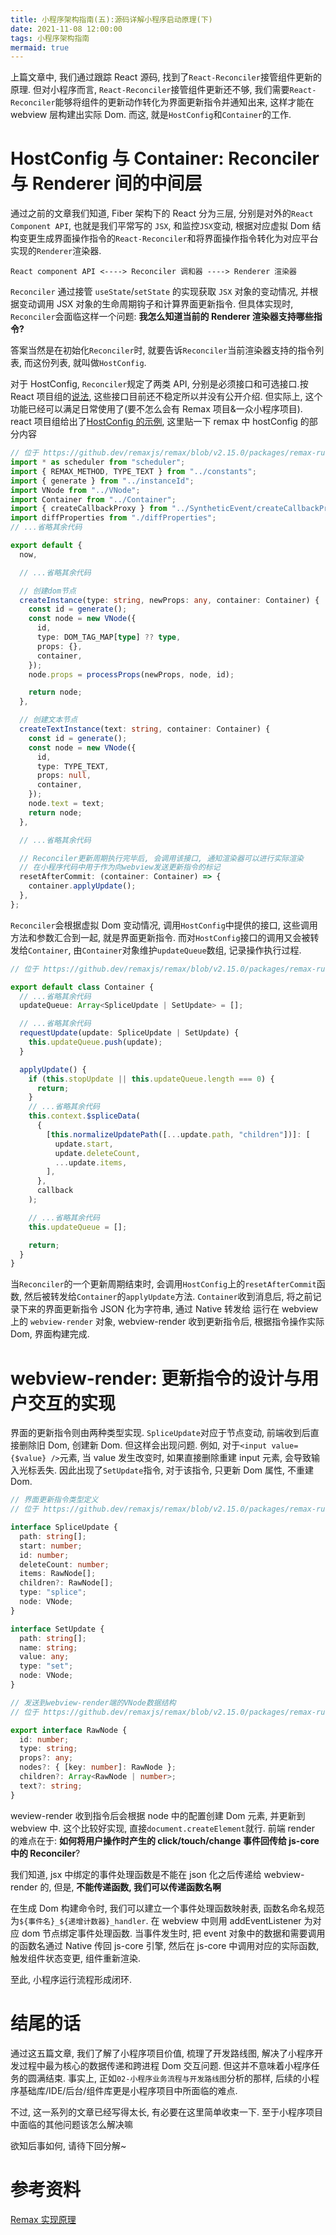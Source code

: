 ```yaml
---
title: 小程序架构指南(五):源码详解小程序启动原理(下)
date: 2021-11-08 12:00:00
tags: 小程序架构指南
mermaid: true
---
```


<!-- # 05-源码详解\_小程序启动原理(下)-HostConfig 原理与 webview-render 的实现 -->

上篇文章中, 我们通过跟踪 React 源码, 找到了`React-Reconciler`接管组件更新的原理. 但对小程序而言, `React-Reconciler`接管组件更新还不够, 我们需要`React-Reconciler`能够将组件的更新动作转化为界面更新指令并通知出来, 这样才能在 webview 层构建出实际 Dom. 而这, 就是`HostConfig`和`Container`的工作.

# HostConfig 与 Container: Reconciler 与 Renderer 间的中间层

通过之前的文章我们知道, Fiber 架构下的 React 分为三层, 分别是对外的`React Component API`, 也就是我们平常写的 `JSX`, 和监控`JSX`变动, 根据对应虚拟 Dom 结构变更生成界面操作指令的`React-Reconciler`和将界面操作指令转化为对应平台实现的`Renderer`渲染器.

`React component API <----> Reconciler 调和器 ----> Renderer 渲染器`

`Reconciler` 通过接管 `useState`/`setState` 的实现获取 `JSX` 对象的变动情况, 并根据变动调用 JSX 对象的生命周期钩子和计算界面更新指令. 但具体实现时, `Reconciler`会面临这样一个问题: **我怎么知道当前的 Renderer 渲染器支持哪些指令?**

答案当然是在初始化`Reconciler`时, 就要告诉`Reconciler`当前渲染器支持的指令列表, 而这份列表, 就叫做`HostConfig`.

对于 HostConfig, `Reconciler`规定了两类 API, 分别是必须接口和可选接口.按 React 项目组的[说法](https://github.com/facebook/react/tree/main/packages/react-reconciler), 这些接口目前还不稳定所以并没有公开介绍. 但实际上, 这个功能已经可以满足日常使用了(要不怎么会有 Remax 项目&一众小程序项目). react 项目组给出了[HostConfig 的示例](https://github.com/facebook/react/blob/main/packages/react-reconciler/src/forks/ReactFiberHostConfig.custom.js), 这里贴一下 remax 中 hostConfig 的部分内容

```ts
// 位于 https://github.dev/remaxjs/remax/blob/v2.15.0/packages/remax-runtime/src/hostConfig/index.ts
import * as scheduler from "scheduler";
import { REMAX_METHOD, TYPE_TEXT } from "../constants";
import { generate } from "../instanceId";
import VNode from "../VNode";
import Container from "../Container";
import { createCallbackProxy } from "../SyntheticEvent/createCallbackProxy";
import diffProperties from "./diffProperties";
// ...省略其余代码

export default {
  now,

  // ...省略其余代码

  // 创建dom节点
  createInstance(type: string, newProps: any, container: Container) {
    const id = generate();
    const node = new VNode({
      id,
      type: DOM_TAG_MAP[type] ?? type,
      props: {},
      container,
    });
    node.props = processProps(newProps, node, id);

    return node;
  },

  // 创建文本节点
  createTextInstance(text: string, container: Container) {
    const id = generate();
    const node = new VNode({
      id,
      type: TYPE_TEXT,
      props: null,
      container,
    });
    node.text = text;
    return node;
  },

  // ...省略其余代码

  // Reconciler更新周期执行完毕后, 会调用该接口, 通知渲染器可以进行实际渲染
  // 在小程序代码中用于作为向webview发送更新指令的标记
  resetAfterCommit: (container: Container) => {
    container.applyUpdate();
  },
};
```

`Reconciler`会根据虚拟 Dom 变动情况, 调用`HostConfig`中提供的接口, 这些调用方法和参数汇合到一起, 就是界面更新指令. 而对`HostConfig`接口的调用又会被转发给`Container`, 由`Container`对象维护`updateQueue`数组, 记录操作执行过程.

```ts
// 位于 https://github.dev/remaxjs/remax/blob/v2.15.0/packages/remax-runtime/src/Container.ts

export default class Container {
  // ...省略其余代码
  updateQueue: Array<SpliceUpdate | SetUpdate> = [];

  // ...省略其余代码
  requestUpdate(update: SpliceUpdate | SetUpdate) {
    this.updateQueue.push(update);
  }

  applyUpdate() {
    if (this.stopUpdate || this.updateQueue.length === 0) {
      return;
    }
    // ...省略其余代码
    this.context.$spliceData(
      {
        [this.normalizeUpdatePath([...update.path, "children"])]: [
          update.start,
          update.deleteCount,
          ...update.items,
        ],
      },
      callback
    );

    // ...省略其余代码
    this.updateQueue = [];

    return;
  }
}
```

当`Reconciler`的一个更新周期结束时, 会调用`HostConfig`上的`resetAfterCommit`函数, 然后被转发给`Container`的`applyUpdate`方法. `Container`收到消息后, 将之前记录下来的界面更新指令 JSON 化为字符串, 通过 Native 转发给 运行在 webview 上的 `webview-render` 对象, webview-render 收到更新指令后, 根据指令操作实际 Dom, 界面构建完成.

# webview-render: 更新指令的设计与用户交互的实现

界面的更新指令则由两种类型实现. `SpliceUpdate`对应于节点变动, 前端收到后直接删除旧 Dom, 创建新 Dom. 但这样会出现问题. 例如, 对于`<input value={$value} />`元素, 当 value 发生改变时, 如果直接删除重建 input 元素, 会导致输入光标丢失. 因此出现了`SetUpdate`指令, 对于该指令, 只更新 Dom 属性, 不重建 Dom.

```ts
// 界面更新指令类型定义
// 位于 https://github.dev/remaxjs/remax/blob/v2.15.0/packages/remax-runtime/src/Container.ts#L8

interface SpliceUpdate {
  path: string[];
  start: number;
  id: number;
  deleteCount: number;
  items: RawNode[];
  children?: RawNode[];
  type: "splice";
  node: VNode;
}

interface SetUpdate {
  path: string[];
  name: string;
  value: any;
  type: "set";
  node: VNode;
}
```

```ts
// 发送到webview-render端的VNode数据结构
// 位于 https://github.dev/remaxjs/remax/blob/v2.15.0/packages/remax-runtime/src/VNode.ts#L6

export interface RawNode {
  id: number;
  type: string;
  props?: any;
  nodes?: { [key: number]: RawNode };
  children?: Array<RawNode | number>;
  text?: string;
}
```

weview-render 收到指令后会根据 node 中的配置创建 Dom 元素, 并更新到 webview 中. 这个比较好实现, 直接`document.createElement`就行. 前端 render 的难点在于: **如何将用户操作时产生的 click/touch/change 事件回传给 js-core 中的 Reconciler**?

我们知道, jsx 中绑定的事件处理函数是不能在 json 化之后传递给 webview-render 的, 但是, **不能传递函数, 我们可以传递函数名啊**

在生成 Dom 构建命令时, 我们可以建立一个事件处理函数映射表, 函数名命名规范为`${事件名}_${递增计数器}_handler`. 在 webview 中则用 addEventListener 为对应 dom 节点绑定事件处理函数. 当事件发生时, 把 event 对象中的数据和需要调用的函数名通过 Native 传回 js-core 引擎, 然后在 js-core 中调用对应的实际函数, 触发组件状态变更, 组件重新渲染.

至此, 小程序运行流程形成闭环.

# 结尾的话

通过这五篇文章, 我们了解了小程序项目价值, 梳理了开发路线图, 解决了小程序开发过程中最为核心的数据传递和跨进程 Dom 交互问题. 但这并不意味着小程序任务的圆满结束. 事实上, 正如`02-小程序业务流程与开发路线图`分析的那样, 后续的小程序基础库/IDE/后台/组件库更是小程序项目中所面临的难点.

不过, 这一系列的文章已经写得太长, 有必要在这里简单收束一下. 至于小程序项目中面临的其他问题该怎么解决嘛

欲知后事如何, 请待下回分解~

# 参考资料

[Remax 实现原理](https://remaxjs.org/guide/implementation-notes/)
